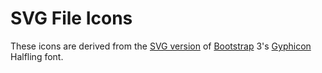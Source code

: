 # SVG File Icons

These icons are derived from the [SVG version] of [Bootstrap] 3's [Gyphicon] Halfling font.

[SVG version]: https://github.com/twbs/bootstrap/blob/v3.4.1/fonts/glyphicons-halflings-regular.svg?short_path=94fb549
[Bootstrap]: https://getbootstrap.com/
[Gyphicon]: https://glyphicons.com/
